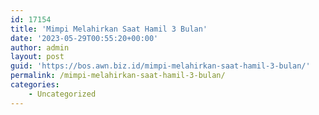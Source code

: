 ```yaml
---
id: 17154
title: 'Mimpi Melahirkan Saat Hamil 3 Bulan'
date: '2023-05-29T00:55:20+00:00'
author: admin
layout: post
guid: 'https://bos.awn.biz.id/mimpi-melahirkan-saat-hamil-3-bulan/'
permalink: /mimpi-melahirkan-saat-hamil-3-bulan/
categories:
    - Uncategorized
---
```


